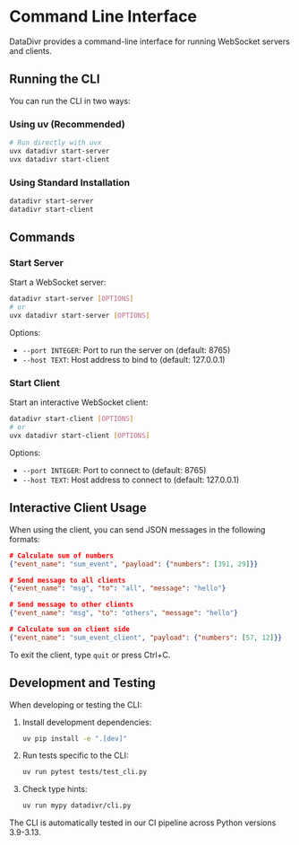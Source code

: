 # Command Line Interface

DataDivr provides a command-line interface for running WebSocket servers and clients.

## Running the CLI

You can run the CLI in two ways:

### Using uv (Recommended)

```bash
# Run directly with uvx
uvx datadivr start-server
uvx datadivr start-client
```

### Using Standard Installation

```bash
datadivr start-server
datadivr start-client
```

## Commands

### Start Server

Start a WebSocket server:

```bash
datadivr start-server [OPTIONS]
# or
uvx datadivr start-server [OPTIONS]
```

Options:

- `--port INTEGER`: Port to run the server on (default: 8765)
- `--host TEXT`: Host address to bind to (default: 127.0.0.1)

### Start Client

Start an interactive WebSocket client:

```bash
datadivr start-client [OPTIONS]
# or
uvx datadivr start-client [OPTIONS]
```

Options:

- `--port INTEGER`: Port to connect to (default: 8765)
- `--host TEXT`: Host address to connect to (default: 127.0.0.1)

## Interactive Client Usage

When using the client, you can send JSON messages in the following formats:

```json
# Calculate sum of numbers
{"event_name": "sum_event", "payload": {"numbers": [391, 29]}}

# Send message to all clients
{"event_name": "msg", "to": "all", "message": "hello"}

# Send message to other clients
{"event_name": "msg", "to": "others", "message": "hello"}

# Calculate sum on client side
{"event_name": "sum_event_client", "payload": {"numbers": [57, 12]}}
```

To exit the client, type `quit` or press Ctrl+C.

## Development and Testing

When developing or testing the CLI:

1. Install development dependencies:

   ```bash
   uv pip install -e ".[dev]"
   ```

2. Run tests specific to the CLI:

   ```bash
   uv run pytest tests/test_cli.py
   ```

3. Check type hints:

   ```bash
   uv run mypy datadivr/cli.py
   ```

The CLI is automatically tested in our CI pipeline across Python versions 3.9-3.13.
